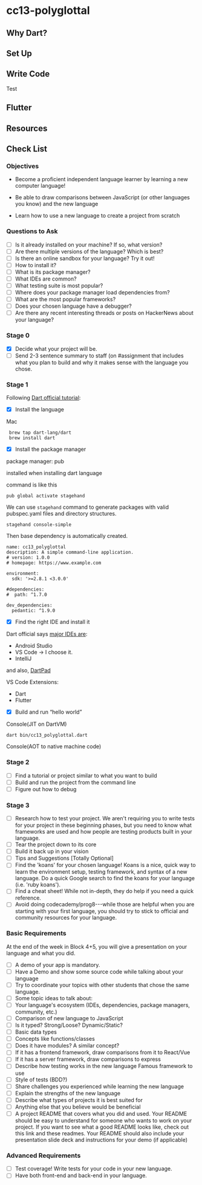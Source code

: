 # cc13-polyglottal

## Why Dart?

## Set Up

## Write Code

Test

## Flutter

## Resources

## Check List

### Objectives

- Become a proficient independent language learner by learning a new computer language!

- Be able to draw comparisons between JavaScript (or other languages you know) and the new language

- Learn how to use a new language to create a project from scratch

### Questions to Ask

- [ ] Is it already installed on your machine? If so, what version?
- [ ] Are there multiple versions of the language? Which is best?
- [ ] Is there an online sandbox for your language? Try it out!
- [ ] How to install it?
- [ ] What is its package manager?
- [ ] What IDEs are common?
- [ ] What testing suite is most popular?
- [ ] Where does your package manager load dependencies from?
- [ ] What are the most popular frameworks?
- [ ] Does your chosen language have a debugger?
- [ ] Are there any recent interesting threads or posts on HackerNews about your language?

### Stage 0

- [x] Decide what your project will be.
- [ ] Send 2-3 sentence summary to staff (on #assignment that includes what you plan to build and why it makes sense with the language you chose.

### Stage 1

Following [Dart official tutorial](https://dart.dev/tutorials/server/get-started):

- [x] Install the language

Mac

```
 brew tap dart-lang/dart
 brew install dart
```

- [x] Install the package manager

package manager: pub

installed when installing dart language

command is like this

```
pub global activate stagehand
```

We can use `stagehand` command to generate packages with valid pubspec.yaml files and directory structures.

```
stagehand console-simple
```

Then base dependency is automatically created.

```
name: cc13_polyglottal
description: A simple command-line application.
# version: 1.0.0
# homepage: https://www.example.com

environment:
  sdk: '>=2.8.1 <3.0.0'

#dependencies:
#  path: ^1.7.0

dev_dependencies:
  pedantic: ^1.9.0
```

- [x] Find the right IDE and install it

Dart official says [major IDEs are](https://dart.dev/tools):

- Android Studio
- VS Code -> I choose it.
- IntelliJ

and also, [DartPad](https://dartpad.dev/)

VS Code Extensions:

- Dart
- Flutter

- [x] Build and run “hello world”

Console(JIT on DartVM)

```
dart bin/cc13_polyglottal.dart
```

Console(AOT to native machine code)

### Stage 2

- [ ] Find a tutorial or project similar to what you want to build
- [ ] Build and run the project from the command line
- [ ] Figure out how to debug

### Stage 3

- [ ] Research how to test your project. We aren't requiring you to write tests for your project in these beginning phases, but you need to know what frameworks are used and how people are testing products built in your language.
- [ ] Tear the project down to its core
- [ ] Build it back up in your vision
- [ ] Tips and Suggestions [Totally Optional]
- [ ] Find the 'koans' for your chosen language! Koans is a nice, quick way to learn the environment setup, testing framework, and syntax of a new language. Do a quick Google search to find the koans for your language (i.e. 'ruby koans').
- [ ] Find a cheat sheet! While not in-depth, they do help if you need a quick reference.
- [ ] Avoid doing codecademy/prog8---while those are helpful when you are starting with your first language, you should try to stick to official and community resources for your language.

### Basic Requirements

At the end of the week in Block 4+5, you will give a presentation on your language and what you did.

- [ ] A demo of your app is mandatory.
- [ ] Have a Demo and show some source code while talking about your language
- [ ] Try to coordinate your topics with other students that chose the same language.
- [ ] Some topic ideas to talk about:
- [ ] Your language's ecosystem (IDEs, dependencies, package managers, community, etc.)
- [ ] Comparison of new language to JavaScript
- [ ] Is it typed? Strong/Loose? Dynamic/Static?
- [ ] Basic data types
- [ ] Concepts like functions/classes
- [ ] Does it have modules? A similar concept?
- [ ] If it has a frontend framework, draw comparisons from it to React/Vue
- [ ] If it has a server framework, draw comparisons to express
- [ ] Describe how testing works in the new language
      Famous framework to use
- [ ] Style of tests (BDD?)
- [ ] Share challenges you experienced while learning the new language
- [ ] Explain the strengths of the new language
- [ ] Describe what types of projects it is best suited for
- [ ] Anything else that you believe would be beneficial
- [ ] A project README that covers what you did and used. Your README should be easy to understand for someone who wants to work on your project. If you want to see what a good README looks like, check out this link and these readmes.
      Your README should also include your presentation slide deck and instructions for your demo (if applicable)

### Advanced Requirements

- [ ] Test coverage! Write tests for your code in your new language.
- [ ] Have both front-end and back-end in your language.

